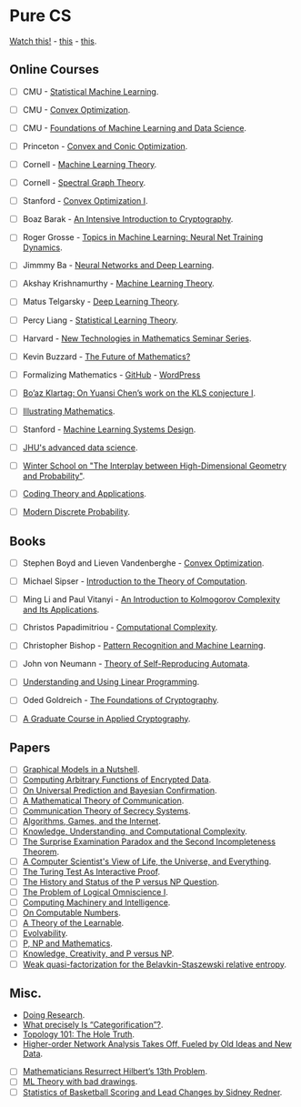 # Pure CS

[Watch this!](https://stellar.mit.edu/courseguide/) - [this](http://www.cs.cmu.edu/~avrim/courses.html) - 
[this](http://www.davidpwilliamson.net/work/course/).

## Online Courses
 - [ ] CMU - [Statistical Machine Learning](http://www.stat.cmu.edu/~ryantibs/statml/).
 - [ ] CMU - [Convex Optimization](https://www.youtube.com/watch?v=XFKBNJ14UmY&list=PLjbUi5mgii6AVdvImLB9-Hako68p9MpIC).
 - [ ] CMU - [Foundations of Machine Learning and Data Science](http://www.cs.cmu.edu/~ninamf/courses/806/10-806-index.html).
 - [ ] Princeton - [Convex and Conic Optimization](http://aaa.princeton.edu/orf523).
 - [ ] Cornell - [Machine Learning Theory](http://www.cs.cornell.edu/courses/cs6783/2019fa/).
 - [ ] Cornell - [Spectral Graph Theory](https://people.orie.cornell.edu/dpw/orie6334/Fall2016/).
 - [ ] Stanford - [Convex Optimization I](https://web.stanford.edu/class/ee364a/).
 - [ ] Boaz Barak - [An Intensive Introduction to Cryptography](https://intensecrypto.org/public/lec_10_public_key_intro.html#sampling-random-primes).
 - [ ] Roger Grosse - [Topics in Machine Learning: Neural Net Training Dynamics](https://www.cs.toronto.edu/~rgrosse/courses/csc2541_2021/).
 - [ ] Jimmmy Ba - [Neural Networks and Deep Learning](https://csc413-2020.github.io/).
 - [ ] Akshay Krishnamurthy - [Machine Learning Theory](https://people.cs.umass.edu/~akshay/courses/cs690m/index.html).
 - [ ] Matus Telgarsky - [Deep Learning Theory](https://mjt.cs.illinois.edu/dlt/).
 - [ ] Percy Liang - [Statistical Learning Theory](https://web.stanford.edu/class/cs229t/).
 - [ ] Harvard - [New Technologies in Mathematics Seminar Series](https://cmsa.fas.harvard.edu/tech-in-math/).
 - [ ] Kevin Buzzard - [The Future of Mathematics?](https://www.youtube.com/watch?v=Dp-mQ3HxgDE)
 - [ ] Formalizing Mathematics - [GitHub](https://github.com/ImperialCollegeLondon/formalising-mathematics) - [WordPress](https://xenaproject.wordpress.com/2021/01/21/formalising-mathematics-an-introduction/)
 - [ ] [Bo’az Klartag: On Yuansi Chen’s work on the KLS conjecture I](https://www.youtube.com/watch?v=smhBS1t_ul4&feature=youtu.be).
 - [ ] [Illustrating Mathematics](https://www.amazon.com/Illustrating-Mathematics-Diana-Davis/dp/1470461226?sa-no-redirect=1&pldnSite=1).
 - [ ] Stanford - [Machine Learning Systems Design](https://stanford-cs329s.github.io/syllabus.html).
 - [ ] [JHU's advanced data science](https://jhuadvdatasci.substack.com/).
 - [ ] [Winter School on "The Interplay between High-Dimensional Geometry and Probability"](https://www.him.uni-bonn.de/programs/current-trimester-program/interplay-high-dimensional-geometry-probability/interplay-high-dimensional-geometry-probability-winterschool/).
 - [ ] [Coding Theory and Applications](https://user.eng.umd.edu/~abarg/ECC/).
 - [ ] [Modern Discrete Probability](https://user.eng.umd.edu/~abarg/MDP/).


## Books
- [ ] Stephen Boyd and Lieven Vandenberghe - [Convex Optimization](https://web.stanford.edu/~boyd/cvxbook/).
- [ ] Michael Sipser - [Introduction to the Theory of Computation](https://notendur.hi.is/mae46/Haskolinn/5.%20misseri%20-%20Haust%202018/Formleg%20ma%CC%81l%20og%20reiknanleiki/Introduction%20to%20the%20theory%20of%20computation_third%20edition%20-%20Michael%20Sipser.pdf).
- [ ] Ming Li and Paul Vitanyi - [An Introduction to Kolmogorov Complexity and Its Applications](https://www.goodreads.com/book/show/1105208.An_Introduction_to_Kolmogorov_Complexity_and_Its_Applications).
- [ ] Christos Papadimitriou - [Computational Complexity](https://www.goodreads.com/book/show/138562.Computational_Complexity).
- [ ] Christopher Bishop - [Pattern Recognition and Machine Learning](https://www.microsoft.com/en-us/research/uploads/prod/2006/01/Bishop-Pattern-Recognition-and-Machine-Learning-2006.pdf).
- [ ] John von Neumann - [Theory of Self-Reproducing Automata](https://www.goodreads.com/book/show/7530868-theory-of-self-reproducing-automata).
- [ ] [Understanding and Using Linear Programming](https://www.springer.com/gp/book/9783540306979).
- [ ] Oded Goldreich - [The Foundations of Cryptography](http://www.wisdom.weizmann.ac.il/~oded/foc.html).
- [ ] [A Graduate Course in Applied Cryptography](http://toc.cryptobook.us/).


## Papers
- [ ] [Graphical Models in a Nutshell](https://ai.stanford.edu/~koller/Papers/Koller+al:SRL07.pdf).
- [ ] [Computing Arbitrary Functions of Encrypted Data](https://crypto.stanford.edu/craig/easy-fhe.pdf).
- [ ] [On Universal Prediction and Bayesian Confirmation](http://arxiv.org/pdf/0709.1516).
- [ ] [A Mathematical Theory of Communication](http://people.math.harvard.edu/~ctm/home/text/others/shannon/entropy/entropy.pdf).
- [ ] [Communication Theory of Secrecy Systems](http://netlab.cs.ucla.edu/wiki/files/shannon1949.pdf).
- [ ] [Algorithms, Games, and the Internet](http://www.eecs.harvard.edu/~parkes/cs286r/spring02/papers/stoc01.pdf).
- [ ] [Knowledge, Understanding, and Computational Complexity](https://citeseerx.ist.psu.edu/viewdoc/download?doi=10.1.1.98.4920&rep=rep1&type=pdf).
- [ ] [The Surprise Examination Paradox and the Second Incompleteness Theorem](https://arxiv.org/abs/1011.4974).
- [ ] [A Computer Scientist's View of Life, the Universe, and Everything](https://arxiv.org/abs/quant-ph/9904050).
- [ ] [The Turing Test As Interactive Proof](https://dash.harvard.edu/bitstream/1/2027203/5/turing-interactive-proof.pdf).
- [ ] [The History and Status of the P versus NP Question](https://www.win.tue.nl/~gwoegi/P-versus-NP/sipser.pdf).
- [ ] [The Problem of Logical Omniscience I](https://www.jstor.org/stable/20116982?seq=1). 
- [ ] [Computing Machinery and Intelligence](https://academic.oup.com/mind/article/LIX/236/433/986238).
- [ ] [On Computable Numbers](https://www.cs.virginia.edu/~robins/Turing_Paper_1936.pdf).
- [ ] [A Theory of the Learnable](https://people.mpi-inf.mpg.de/~mehlhorn/SeminarEvolvability/ValiantLearnable.pdf).
- [ ] [Evolvability](https://dash.harvard.edu/bitstream/handle/1/2643031/Valiant_Evolvability.pdf).
- [ ] [P, NP and Mathematics](https://www.math.ias.edu/~avi/PUBLICATIONS/MYPAPERS/W06/w06.pdf).
- [ ] [Knowledge, Creativity, and P versus NP](https://www.math.ias.edu/~avi/PUBLICATIONS/MYPAPERS/AW09/AW09.pdf).
- [ ] [Weak quasi-factorization for the Belavkin-Staszewski relative entropy](https://arxiv.org/abs/2101.10312).

## Misc.

- [Doing Research](https://cameroncounts.wordpress.com/2009/11/11/doing-research/).
- [What precisely Is “Categorification”?](https://mathoverflow.net/questions/4841/what-precisely-is-categorification).
- [Topology 101: The Hole Truth](https://www.quantamagazine.org/topology-101-how-mathematicians-study-holes-20210126/).
- [Higher-order Network Analysis Takes Off, Fueled by Old Ideas and New Data](https://sinews.siam.org/Details-Page/higher-order-network-analysis-takes-off-fueled-by-old-ideas-and-new-data).
- [ ] [Mathematicians Resurrect Hilbert’s 13th Problem](https://www.quantamagazine.org/mathematicians-probe-unsolved-hilbert-polynomial-problem-20210114/).
- [ ] [ML Theory with bad drawings](https://windowsontheory.org/2021/01/15/ml-theory-with-bad-drawings/amp/?__twitter_impression=true).
- [ ] [Statistics of Basketball Scoring and Lead Changes by Sidney Redner](https://www.youtube.com/watch?v=z668bIC3fmA&ab_channel=InternationalCentreforTheoreticalSciences).
